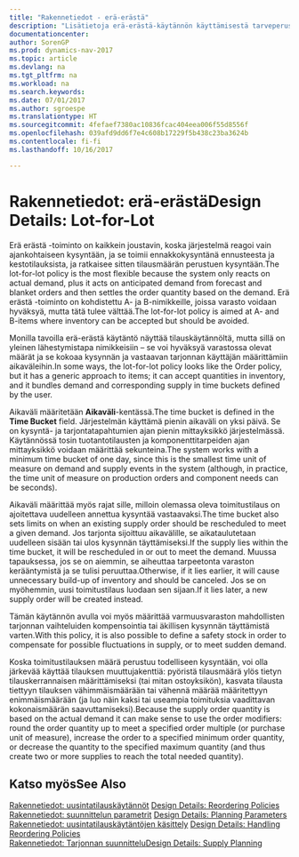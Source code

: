```yaml
---
title: "Rakennetiedot - erä-erästä"
description: "Lisätietoja erä-erästä-käytännön käyttämisestä tarveperustaisen tilausmäärän laskemisesta."
documentationcenter: 
author: SorenGP
ms.prod: dynamics-nav-2017
ms.topic: article
ms.devlang: na
ms.tgt_pltfrm: na
ms.workload: na
ms.search.keywords: 
ms.date: 07/01/2017
ms.author: sgroespe
ms.translationtype: HT
ms.sourcegitcommit: 4fefaef7380ac10836fcac404eea006f55d8556f
ms.openlocfilehash: 039afd9dd6f7e4c608b17229f5b438c23ba3624b
ms.contentlocale: fi-fi
ms.lasthandoff: 10/16/2017

---
```

# <a name="design-details-lot-for-lot"></a><span data-ttu-id="71e39-103">Rakennetiedot: erä-erästä</span><span class="sxs-lookup"><span data-stu-id="71e39-103">Design Details: Lot-for-Lot</span></span>
<span data-ttu-id="71e39-104">Erä erästä -toiminto on kaikkein joustavin, koska järjestelmä reagoi vain ajankohtaiseen kysyntään, ja se toimii ennakkokysyntänä ennusteesta ja kestotilauksista, ja ratkaisee sitten tilausmäärän perustuen kysyntään.</span><span class="sxs-lookup"><span data-stu-id="71e39-104">The lot-for-lot policy is the most flexible because the system only reacts on actual demand, plus it acts on anticipated demand from forecast and blanket orders and then settles the order quantity based on the demand.</span></span> <span data-ttu-id="71e39-105">Erä erästä -toiminto on kohdistettu A- ja B-nimikkeille, joissa varasto voidaan hyväksyä, mutta tätä tulee välttää.</span><span class="sxs-lookup"><span data-stu-id="71e39-105">The lot-for-lot policy is aimed at A- and B-items where inventory can be accepted but should be avoided.</span></span>  
  
<span data-ttu-id="71e39-106">Monilla tavoilla erä-erästä käytäntö näyttää tilauskäytännöltä, mutta sillä on yleinen lähestymistapa nimikkeisiin – se voi hyväksyä varastossa olevat määrät ja se kokoaa kysynnän ja vastaavan tarjonnan käyttäjän määrittämiin aikaväleihin.</span><span class="sxs-lookup"><span data-stu-id="71e39-106">In some ways, the lot-for-lot policy looks like the Order policy, but it has a generic approach to items; it can accept quantities in inventory, and it bundles demand and corresponding supply in time buckets defined by the user.</span></span>  
  
<span data-ttu-id="71e39-107">Aikaväli määritetään **Aikaväli**-kentässä.</span><span class="sxs-lookup"><span data-stu-id="71e39-107">The time bucket is defined in the **Time Bucket** field.</span></span> <span data-ttu-id="71e39-108">Järjestelmän käyttämä pienin aikaväli on yksi päivä. Se on kysyntä- ja tarjontatapahtumien ajan pienin mittayksikkö järjestelmässä. Käytännössä tosin tuotantotilausten ja komponenttitarpeiden ajan mittayksikkö voidaan määrittää sekunteina.</span><span class="sxs-lookup"><span data-stu-id="71e39-108">The system works with a minimum time bucket of one day, since this is the smallest time unit of measure on demand and supply events in the system (although, in practice, the time unit of measure on production orders and component needs can be seconds).</span></span>  
  
<span data-ttu-id="71e39-109">Aikaväli määrittää myös rajat sille, milloin olemassa oleva toimitustilaus on ajoitettava uudelleen annettua kysyntää vastaavaksi.</span><span class="sxs-lookup"><span data-stu-id="71e39-109">The time bucket also sets limits on when an existing supply order should be rescheduled to meet a given demand.</span></span> <span data-ttu-id="71e39-110">Jos tarjonta sijoittuu aikavälille, se aikataulutetaan uudelleen sisään tai ulos kysynnän täyttämiseksi.</span><span class="sxs-lookup"><span data-stu-id="71e39-110">If the supply lies within the time bucket, it will be rescheduled in or out to meet the demand.</span></span> <span data-ttu-id="71e39-111">Muussa tapauksessa, jos se on aiemmin, se aiheuttaa tarpeetonta varaston kerääntymistä ja se tulisi peruuttaa.</span><span class="sxs-lookup"><span data-stu-id="71e39-111">Otherwise, if it lies earlier, it will cause unnecessary build-up of inventory and should be canceled.</span></span> <span data-ttu-id="71e39-112">Jos se on myöhemmin, uusi toimitustilaus luodaan sen sijaan.</span><span class="sxs-lookup"><span data-stu-id="71e39-112">If it lies later, a new supply order will be created instead.</span></span>  
  
<span data-ttu-id="71e39-113">Tämän käytännön avulla voi myös määrittää varmuusvaraston mahdollisten tarjonnan vaihteluiden kompensointia tai äkillisen kysynnän täyttämistä varten.</span><span class="sxs-lookup"><span data-stu-id="71e39-113">With this policy, it is also possible to define a safety stock in order to compensate for possible fluctuations in supply, or to meet sudden demand.</span></span>  
  
<span data-ttu-id="71e39-114">Koska toimitustilauksen määrä perustuu todelliseen kysyntään, voi olla järkevää käyttää tilauksen muuttujakenttiä: pyöristä tilausmäärä ylös tietyn tilauskerrannaisen määrittämiseksi (tai mitan ostoyksikön), kasvata tilausta tiettyyn tilauksen vähimmäismäärään tai vähennä määrää määritettyyn enimmäismäärään (ja luo näin kaksi tai useampia toimituksia vaadittavan kokonaismäärän saavuttamiseksi).</span><span class="sxs-lookup"><span data-stu-id="71e39-114">Because the supply order quantity is based on the actual demand it can make sense to use the order modifiers: round the order quantity up to meet a specified order multiple (or purchase unit of measure), increase the order to a specified minimum order quantity, or decrease the quantity to the specified maximum quantity (and thus create two or more supplies to reach the total needed quantity).</span></span>  
  
## <a name="see-also"></a><span data-ttu-id="71e39-115">Katso myös</span><span class="sxs-lookup"><span data-stu-id="71e39-115">See Also</span></span>  
<span data-ttu-id="71e39-116">[Rakennetiedot: uusintatilauskäytännöt](design-details-reordering-policies.md) </span><span class="sxs-lookup"><span data-stu-id="71e39-116">[Design Details: Reordering Policies](design-details-reordering-policies.md) </span></span>  
<span data-ttu-id="71e39-117">[Rakennetiedot: suunnittelun parametrit](design-details-planning-parameters.md) </span><span class="sxs-lookup"><span data-stu-id="71e39-117">[Design Details: Planning Parameters](design-details-planning-parameters.md) </span></span>  
<span data-ttu-id="71e39-118">[Rakennetiedot: uusintatilauskäytäntöjen käsittely](design-details-handling-reordering-policies.md) </span><span class="sxs-lookup"><span data-stu-id="71e39-118">[Design Details: Handling Reordering Policies](design-details-handling-reordering-policies.md) </span></span>  
[<span data-ttu-id="71e39-119">Rakennetiedot: Tarjonnan suunnittelu</span><span class="sxs-lookup"><span data-stu-id="71e39-119">Design Details: Supply Planning</span></span>](design-details-supply-planning.md)

